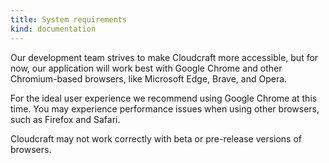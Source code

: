 ```yaml
---
title: System requirements
kind: documentation
---
```


Our development team strives to make Cloudcraft more accessible, but for now, our application will work best with Google Chrome and other Chromium-based browsers, like Microsoft Edge, Brave, and Opera.

For the ideal user experience we recommend using Google Chrome at this time. You may experience performance issues when using other browsers, such as Firefox and Safari.

<section class="alert alert-danger">
  <p>Cloudcraft may not work correctly with beta or pre-release versions of browsers.</p>
</section>
